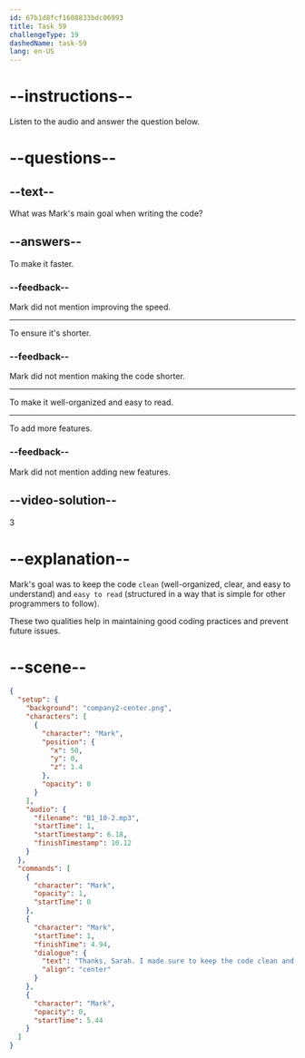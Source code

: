 ```yaml
---
id: 67b1d8fcf1608833bdc06993
title: Task 59
challengeType: 19
dashedName: task-59
lang: en-US
---
```


<!-- (Audio) Mark: Thanks, Sarah. I made sure to keep the code clean and easy to read. -->

# --instructions--

Listen to the audio and answer the question below.

# --questions--

## --text--

What was Mark's main goal when writing the code?

## --answers--

To make it faster.

### --feedback--

Mark did not mention improving the speed.

---

To ensure it's shorter.

### --feedback--

Mark did not mention making the code shorter.

---

To make it well-organized and easy to read.

---

To add more features.

### --feedback--

Mark did not mention adding new features.

## --video-solution--

3

# --explanation--

Mark's goal was to keep the code `clean` (well-organized, clear, and easy to understand) and `easy to read` (structured in a way that is simple for other programmers to follow).

These two qualities help in maintaining good coding practices and prevent future issues.

# --scene--

```json
{
  "setup": {
    "background": "company2-center.png",
    "characters": [
      {
        "character": "Mark",
        "position": {
          "x": 50,
          "y": 0,
          "z": 1.4
        },
        "opacity": 0
      }
    ],
    "audio": {
      "filename": "B1_10-2.mp3",
      "startTime": 1,
      "startTimestamp": 6.18,
      "finishTimestamp": 10.12
    }
  },
  "commands": [
    {
      "character": "Mark",
      "opacity": 1,
      "startTime": 0
    },
    {
      "character": "Mark",
      "startTime": 1,
      "finishTime": 4.94,
      "dialogue": {
        "text": "Thanks, Sarah. I made sure to keep the code clean and easy to read.",
        "align": "center"
      }
    },
    {
      "character": "Mark",
      "opacity": 0,
      "startTime": 5.44
    }
  ]
}
```
